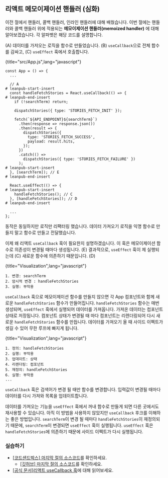 ## 리액트 메모이제이션 핸들러 (심화)

이전 절에서 핸들러, 콜백 핸들러, 인라인 핸들러에 대해 배웠습니다. 이번 절에는 핸들러와 콜백 핸들러 위에 적용되는 **메모이제이션 핸들러(memoized handler)** 에 대해 알아보겠습니다. 각 알파벳은 해당 코드를 설명합니다. 

 (A) 데이터를 가저오는 로직을 함수로 만들었습니다. (B) `useCallback`으로 전체 함수를 감싸고, (C)  `useEffect` 훅에서 호출합니다.

{title="src/App.js",lang="javascript"}
~~~~~~~
const App = () => {
  ...

  // A
# leanpub-start-insert
  const handleFetchStories = React.useCallback(() => {
# leanpub-end-insert
    if (!searchTerm) return;

    dispatchStories({ type: 'STORIES_FETCH_INIT' });

    fetch(`${API_ENDPOINT}${searchTerm}`)
      .then(response => response.json())
      .then(result => {
        dispatchStories({
          type: 'STORIES_FETCH_SUCCESS',
          payload: result.hits,
        });
      })
      .catch(() =>
        dispatchStories({ type: 'STORIES_FETCH_FAILURE' })
      );
# leanpub-start-insert
  }, [searchTerm]); // E
# leanpub-end-insert

  React.useEffect(() => {
# leanpub-start-insert
    handleFetchStories(); // C
  }, [handleFetchStories]); // D
# leanpub-end-insert

  ...
};
~~~~~~~

동작은 동일하지만 로직만 리팩터링 했습니다. 데이터 가져오기 로직을 익명 함수로 만들지 말고 함수로 만들고 전달했습니다.

이제 왜 리액트 `useCallback` 훅이 필요한지 설명하겠습니다. 이 훅은 메모이제이션 함수로 의존성이 변경될 때마다 생성됩니다. (E) 결과적으로,  `useEffect` 훅이 제 실행되는데 (C) 새로운 함수에 의존하기 때문입니다. (D)

{title="Visualization",lang="javascript"}
~~~~~~~
1. 변경: searchTerm
2. 암시적 변경 : handleFetchStories
3. 실행: 부작용
~~~~~~~

`useCallback` 훅으로 메모이제이션 함수를 만들지 않으면 각 App 컴포넌트와 함께 새로운 `handleFetchStories` 함수가 만들어집니다. `handleFetchStories` 함수는 매번 생성되며, `useEffect` 훅에서 실행되어 데이터를 가져옵니다. 가져온 데이터는 컴포넌트 상태로 저장됩니다. 컴포넌트 상태가 변경될 때 마다 컴포넌트는 리렌더링되어 다시 새로운 `handleFetchStories` 함수를 만듭니다. 데이터를 가져오기 올 때 사이드 이펙트가 생길 수 있어 무한 루프에 빠지게 됩니다.

{title="Visualization",lang="javascript"}
~~~~~~~
1. 정의: handleFetchStories
2. 실행: 부작용
3. 업데이트: 상태
4. 리렌더링: 컴포넌트
5. 재정의: handleFetchStories
6. 실행: 부작용
...
~~~~~~~

`useCallback` 훅은  검색어가 변경 될 때만 함수를 변경합니다.  입력값이 변경될 때마다 데이터를 다시 가져와 목록을 업데이트합니다.

데이터를 가져오는 기능을 `useEffect` 훅에서 꺼내 함수로 만들게 되면 다른 곳에서도 재사용할 수 있습니다. 아직 이 방법을 사용하지 않았지만 `useCallback` 후크를 이해하는 좋은 방법입니다. `searchTerm`이 변경 될 때마다  `handleFetchStories`이 재정의되기 때문에, `searchTerm`이 변경되면 `useEffect` 훅이 실행됩니다.  `useEffect` 훅은   `handleFetchStories`에 의존하기 때문에 사이드 이펙트가 다시 실행됩니다.

### 실습하기

* [[코드샌드박스] 마지막 절의 소스코드](https://codesandbox.io/s/github/the-road-to-learn-react/hacker-stories/tree/hs/Memoized-Handler-in-React)를 확인하세요.
  * [[깃허브] 마지막 절의 소스코드](https://github.com/the-road-to-learn-react/hacker-stories/compare/hs/Data-Re-Fetching-in-React...hs/Memoized-Handler-in-React?expand=1)를 확인하세요.
*  [[공식 문서]리액트 useCallback 훅](https://reactjs.org/docs/hooks-reference.html#usecallback)에 대해 읽어보세요.